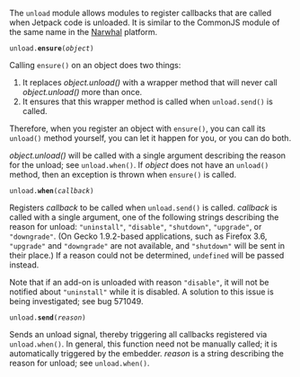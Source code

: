 The `unload` module allows modules to register callbacks that
are called when Jetpack code is unloaded.  It is similar to the
CommonJS module of the same name in the [Narwhal] platform.

<code>unload.**ensure**(*object*)</code>

Calling `ensure()` on an object does two things:

1. It replaces *object.unload()* with a wrapper method that will
   never call *object.unload()* more than once.
2. It ensures that this wrapper method is called when
   `unload.send()` is called.

Therefore, when you register an object with `ensure()`, you can
call its `unload()` method yourself, you can let it happen for you,
or you can do both.

*object.unload()* will be called with a single argument describing
the reason for the unload; see `unload.when()`.  If *object* does
not have an `unload()` method, then an exception is thrown when
`ensure()` is called.

<code>unload.**when**(*callback*)</code>

Registers *callback* to be called when `unload.send()` is
called.  *callback* is called with a single argument, one of the
following strings describing the reason for unload: `"uninstall"`,
`"disable"`, `"shutdown"`, `"upgrade"`, or `"downgrade"`.  (On Gecko
1.9.2-based applications, such as Firefox 3.6, `"upgrade"` and
`"downgrade"` are not available, and `"shutdown"` will be sent in
their place.)  If a reason could not be determined, `undefined` will
be passed instead.

Note that if an add-on is unloaded with reason `"disable"`, it will
not be notified about `"uninstall"` while it is disabled.  A solution
to this issue is being investigated; see bug 571049.

<code>unload.**send**(*reason*)</code>

Sends an unload signal, thereby triggering all callbacks registered
via `unload.when()`. In general, this function need not be
manually called; it is automatically triggered by the embedder.
*reason* is a string describing the reason for unload; see
`unload.when()`.

  [Narwhal]: http://narwhaljs.org/
